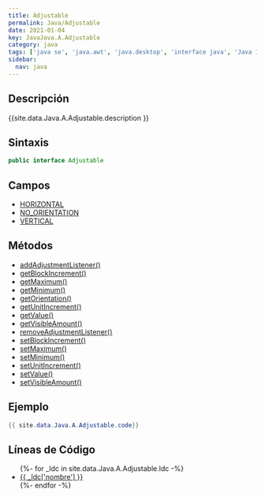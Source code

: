 ```yaml
---
title: Adjustable
permalink: Java/Adjustable
date: 2021-01-04
key: JavaJava.A.Adjustable
category: java
tags: ['java se', 'java.awt', 'java.desktop', 'interface java', 'Java 1.0']
sidebar: 
  nav: java
---
```


## Descripción
{{site.data.Java.A.Adjustable.description }}

## Sintaxis
~~~java
public interface Adjustable
~~~

## Campos
* [HORIZONTAL](/Java/Adjustable/HORIZONTAL)
* [NO_ORIENTATION](/Java/Adjustable/NO_ORIENTATION)
* [VERTICAL](/Java/Adjustable/VERTICAL)

## Métodos
* [addAdjustmentListener()](/Java/Adjustable/addAdjustmentListener)
* [getBlockIncrement()](/Java/Adjustable/getBlockIncrement)
* [getMaximum()](/Java/Adjustable/getMaximum)
* [getMinimum()](/Java/Adjustable/getMinimum)
* [getOrientation()](/Java/Adjustable/getOrientation)
* [getUnitIncrement()](/Java/Adjustable/getUnitIncrement)
* [getValue()](/Java/Adjustable/getValue)
* [getVisibleAmount()](/Java/Adjustable/getVisibleAmount)
* [removeAdjustmentListener()](/Java/Adjustable/removeAdjustmentListener)
* [setBlockIncrement()](/Java/Adjustable/setBlockIncrement)
* [setMaximum()](/Java/Adjustable/setMaximum)
* [setMinimum()](/Java/Adjustable/setMinimum)
* [setUnitIncrement()](/Java/Adjustable/setUnitIncrement)
* [setValue()](/Java/Adjustable/setValue)
* [setVisibleAmount()](/Java/Adjustable/setVisibleAmount)

## Ejemplo
~~~java
{{ site.data.Java.A.Adjustable.code}}
~~~

## Líneas de Código
<ul>
{%- for _ldc in site.data.Java.A.Adjustable.ldc -%}
   <li>
       <a href="{{_ldc['url'] }}">{{ _ldc['nombre'] }}</a>
   </li>
{%- endfor -%}
</ul>
